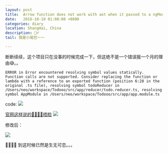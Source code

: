 ```yaml
---
layout: post
title:  Arrow function does not work with aot when it passed to a ngModue.
date:   2016-10-10 01:08:08 +0800
categories: diary
location: ShangHai, China
description: 🤦‍♂️
tail: 我是小尾巴～～

---
```


断断续续，这个项目只在没事的时候完成一下，但这绝不是一个错误报一个月的理由😅。。
```
ERROR in Error encountered resolving symbol values statically. Function calls are not supported. Consider replacing the function or lambda with a reference to an exported function (position 6:28 in the original .ts file), resolving symbol todoReducer in /Users/neo/workspace/Todooo/src/app/reducer/todo.reducer.ts, resolving symbol AppModule in /Users/neo/workspace/Todooo/src/app/app.module.ts
```
code:
![](../../assets/image/ng-error.png)

[官网这样说的🤦‍♂️🤦‍♂️捂脸](https://github.com/rangle/angular-2-aot-sandbox#arrow-function-exports-top)
![](../../assets/image/Arrow-function-does-not-work-with-Aot-when-it-passed-to-a-NgModule.png)

修改后：

![](../../assets/image/error-fixed.png)

🤦‍♂️🤦‍♂️
到这时候已然是生无可恋。。。